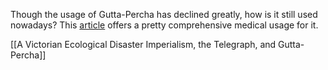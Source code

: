 Though the usage of Gutta-Percha has declined greatly, how is it still used nowadays? This [article](https://www.ncbi.nlm.nih.gov/pmc/articles/PMC6632621/) offers a pretty comprehensive medical usage for it.

[[A Victorian Ecological Disaster Imperialism, the Telegraph, and Gutta-Percha]]